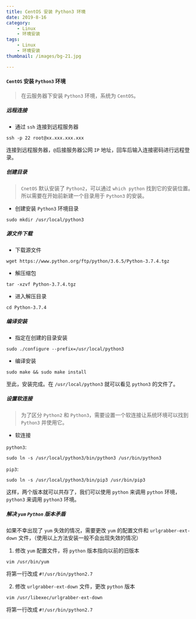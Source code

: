 ```yaml
---
title: CentOS 安装 Python3 环境
date: 2019-8-16
category: 
    - Linux
    - 环境安装
tags:
    - Linux
    - 环境安装
thumbnail: /images/bg-21.jpg

---
```


#### `CentOS` 安装 `Python3` 环境

> 在云服务器下安装 `Python3` 环境，系统为 `CentOS`。

<!-- more -->

##### 远程连接

- 通过 `ssh` 连接到远程服务器

```shell
ssh -p 22 root@xx.xxx.xxx.xxx
```

连接到远程服务器，`@`后接服务器公网 `IP` 地址，回车后输入连接密码进行远程登录。

##### 创建目录

> `CnetOS` 默认安装了 `Python2`，可以通过 `which python` 找到它的安装位置。所以需要在开始前新建一个目录用于 `Python3` 的安装。

- 创建安装 `Python3` 环境目录

```shell
sudo mkdir /usr/local/python3
```

##### 源文件下载

- 下载源文件

```shell
wget https://www.python.org/ftp/python/3.6.5/Python-3.7.4.tgz
```

- 解压缩包

```shell
tar -xzvf Python-3.7.4.tgz
```

- 进入解压目录

```shell
cd Python-3.7.4
```

##### 编译安装

- 指定在创建的目录安装

```shell
sudo ./configure --prefix=/usr/local/python3
```

- 编译安装

```shell
sudo make && sudo make install
```

至此，安装完成。在 `/usr/local/python3` 就可以看见 `python3` 的文件了。

##### 设置软连接

> 为了区分 `Python2` 和 `Python3`，需要设置一个软连接让系统环境可以找到 `Python3` 并使用它。

- 软连接

`python3`:

```shell
sudo ln -s /usr/local/python3/bin/python3 /usr/bin/python3
```

`pip3`:

```shell
sudo ln -s /usr/local/python3/bin/pip3 /usr/bin/pip3
```

这样，两个版本就可以共存了，我们可以使用 `python` 来调用 `python` 环境，`python3` 来调用 `python3` 环境。

##### 解决 `yum` `Python` 版本矛盾

如果不幸出现了 `yum` 失效的情况，需要更改 `yum` 的配置文件和 `urlgrabber-ext-down` 文件，（使用以上方法安装一般不会出现失效的情况）

1. 修改 `yum` 配置文件，将 `python` 版本指向以前的旧版本

```shell
vim /usr/bin/yum
```

将第一行改成 `#!/usr/bin/python2.7`

2. 修改 `urlgrabber-ext-down` 文件，更改 `python` 版本

```shell
vim /usr/libexec/urlgrabber-ext-down
```

将第一行改成 `#!/usr/bin/python2.7`
